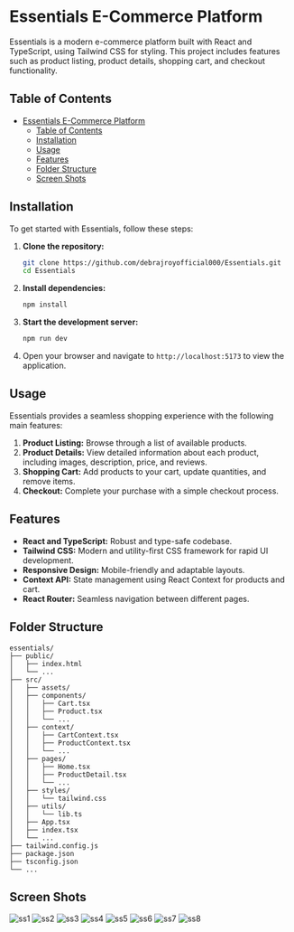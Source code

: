 # Essentials E-Commerce Platform

Essentials is a modern e-commerce platform built with React and TypeScript, using Tailwind CSS for styling. This project includes features such as product listing, product details, shopping cart, and checkout functionality.

## Table of Contents

- [Essentials E-Commerce Platform](#essentials-e-commerce-platform)
  - [Table of Contents](#table-of-contents)
  - [Installation](#installation)
  - [Usage](#usage)
  - [Features](#features)
  - [Folder Structure](#folder-structure)
  - [Screen Shots](#screen-shots)

## Installation

To get started with Essentials, follow these steps:

1. **Clone the repository:**

   ```bash
   git clone https://github.com/debrajroyofficial000/Essentials.git
   cd Essentials
   ```

2. **Install dependencies:**

   ```bash
   npm install
   ```

3. **Start the development server:**

   ```bash
   npm run dev
   ```

4. Open your browser and navigate to `http://localhost:5173` to view the application.

## Usage

Essentials provides a seamless shopping experience with the following main features:

1. **Product Listing:** Browse through a list of available products.
2. **Product Details:** View detailed information about each product, including images, description, price, and reviews.
3. **Shopping Cart:** Add products to your cart, update quantities, and remove items.
4. **Checkout:** Complete your purchase with a simple checkout process.

## Features

- **React and TypeScript:** Robust and type-safe codebase.
- **Tailwind CSS:** Modern and utility-first CSS framework for rapid UI development.
- **Responsive Design:** Mobile-friendly and adaptable layouts.
- **Context API:** State management using React Context for products and cart.
- **React Router:** Seamless navigation between different pages.

## Folder Structure

```
essentials/
├── public/
│   ├── index.html
│   └── ...
├── src/
│   ├── assets/
│   ├── components/
│   │   ├── Cart.tsx
│   │   ├── Product.tsx
│   │   └── ...
│   ├── context/
│   │   ├── CartContext.tsx
│   │   ├── ProductContext.tsx
│   │   └── ...
│   ├── pages/
│   │   ├── Home.tsx
│   │   ├── ProductDetail.tsx
│   │   └── ...
│   ├── styles/
│   │   └── tailwind.css
│   ├── utils/
│   │   └── lib.ts
│   ├── App.tsx
│   ├── index.tsx
│   └── ...
├── tailwind.config.js
├── package.json
├── tsconfig.json
└── ...
```

## Screen Shots

![ss1](./public/assets/s1.png)
![ss2](./public/assets/s2.png)
![ss3](./public/assets/s3.png)
![ss4](./public/assets/s4.png)
![ss5](./public/assets/s5.png)
![ss6](./public/assets/s6.png)
![ss7](./public/assets/s7.png)
![ss8](./public/assets/s8.png)
